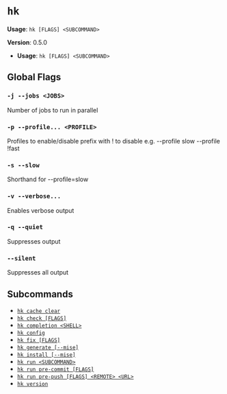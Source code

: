 # `hk`

**Usage**: `hk [FLAGS] <SUBCOMMAND>`

**Version**: 0.5.0

- **Usage**: `hk [FLAGS] <SUBCOMMAND>`

## Global Flags

### `-j --jobs <JOBS>`

Number of jobs to run in parallel

### `-p --profile... <PROFILE>`

Profiles to enable/disable prefix with ! to disable e.g. --profile slow --profile !fast

### `-s --slow`

Shorthand for --profile=slow

### `-v --verbose...`

Enables verbose output

### `-q --quiet`

Suppresses output

### `--silent`

Suppresses all output

## Subcommands

- [`hk cache clear`](/cli/cache/clear.md)
- [`hk check [FLAGS]`](/cli/check.md)
- [`hk completion <SHELL>`](/cli/completion.md)
- [`hk config`](/cli/config.md)
- [`hk fix [FLAGS]`](/cli/fix.md)
- [`hk generate [--mise]`](/cli/generate.md)
- [`hk install [--mise]`](/cli/install.md)
- [`hk run <SUBCOMMAND>`](/cli/run.md)
- [`hk run pre-commit [FLAGS]`](/cli/run/pre-commit.md)
- [`hk run pre-push [FLAGS] <REMOTE> <URL>`](/cli/run/pre-push.md)
- [`hk version`](/cli/version.md)
